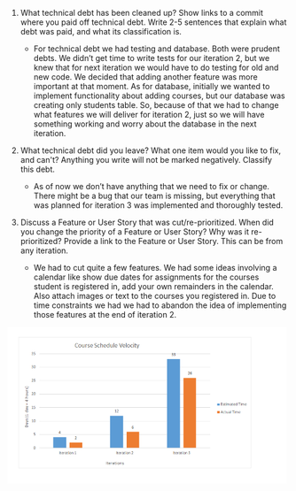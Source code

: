 1. What technical debt has been cleaned up? Show links to a commit where you paid off technical debt. Write 2-5 sentences that explain what debt was paid, and what its classification is.
    * For technical debt we had testing and database. Both were prudent debts. We didn’t get time to write tests for our iteration 2, but we knew that for next iteration we would have to do testing for old and new code. We decided that adding another feature was more important at that moment. As for database, initially we wanted to implement functionality about adding courses, but our database was creating only students table. So, because of that we had to change what features we will deliver for iteration 2, just so we will have something working and worry about the database in the next iteration.


2. What technical debt did you leave? What one item would you like to fix, and can't? Anything you write will not be marked negatively. Classify this debt.
    * As of now we don’t have anything that we need to fix or change. There might be a bug that our team is missing, but everything that was planned for iteration 3 was implemented and thoroughly tested. 


3. Discuss a Feature or User Story that was cut/re-prioritized. When did you change the priority of a Feature or User Story? Why was it re-prioritized? Provide a link to the Feature or User Story. This can be from any iteration.
    * We had to cut quite a few features. We had some ideas involving a calendar like show due dates for assignments for the courses student is registered in, add your own remainders in the calendar. Also attach images or text to the courses you registered in. Due to time constraints we had we had to abandon the idea of implementing those features at the end of iteration 2.



![](Course_Schedule_Velocity.png)
